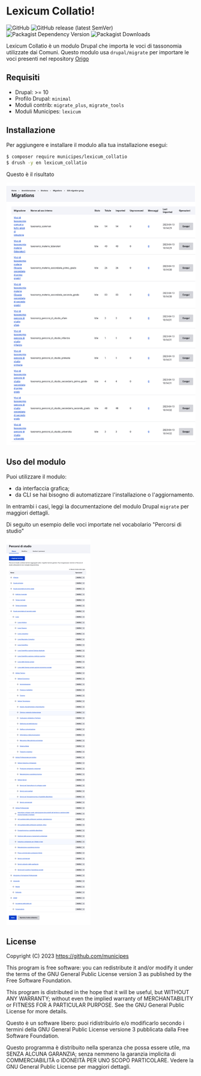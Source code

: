 # Lexicum Collatio!

![GitHub](https://img.shields.io/github/license/municipes/lexicum_collatio?style=for-the-badge)
![GitHub release (latest SemVer)](https://img.shields.io/github/v/release/municipes/lexicum_collatio?sort=semver&style=for-the-badge)
![Packagist Dependency Version](https://img.shields.io/packagist/dependency-v/municipes/lexicum_collatio/drupal/core-recommended?style=for-the-badge)
![Packagist Downloads](https://img.shields.io/packagist/dt/municipes/lexicum_collatio?style=for-the-badge)

Lexicum Collatio è un modulo Drupal che importa le voci di tassonomia utilizzate dai Comuni.
Questo modulo usa `drupal/migrate` per importare le voci presenti nel repository [Origo](https://github.com/municipes/origo)

## Requisiti
- Drupal: >= 10
- Profilo Drupal: `minimal`
- Moduli contrib: `migrate_plus`, `migrate_tools`
- Moduli Municipes: `lexicum`

## Installazione
Per aggiungere e installare il modulo alla tua installazione esegui:
```bash
$ composer require municipes/lexicum_collatio
$ drush -y en lexicum_collatio
```
Questo è il risultato

![Screenshot della lista delle migrazioni](docs/migrations.png "Screenshot della lista delle migrazioni")

## Uso del modulo
Puoi utilizzare il modulo:
- da interfaccia grafica;
- da CLI se hai bisogno di automatizzare l'installazione o l'aggiornamento.

In entrambi i casi, leggi la documentazione del modulo
Drupal `migrate` per maggiori dettagli.

Di seguito un esempio delle voci importate nel vocabolario "Percorsi di studio"

![Screenshot della lista delle voci importate](docs/percorsi_di_studio.png "Screenshot della lista delle voci importate")

## License

Copyright (C) 2023 https://github.com/municipes

This program is free software: you can redistribute it and/or modify it under the terms of the GNU General Public License version 3 as published by the Free Software Foundation.

This program is distributed in the hope that it will be useful, but WITHOUT ANY WARRANTY; without even the implied warranty of MERCHANTABILITY or FITNESS FOR A PARTICULAR PURPOSE. See the GNU General Public License for more details.

Questo è un software libero: puoi ridistribuirlo e/o modificarlo secondo i termini della GNU General Public License versione 3 pubblicata dalla Free Software Foundation.

Questo programma è distribuito nella speranza che possa essere utile, ma SENZA ALCUNA GARANZIA; senza nemmeno la garanzia implicita di COMMERCIABILITÀ o IDONEITÀ PER UNO SCOPO PARTICOLARE. Vedere la GNU General Public License per maggiori dettagli.
